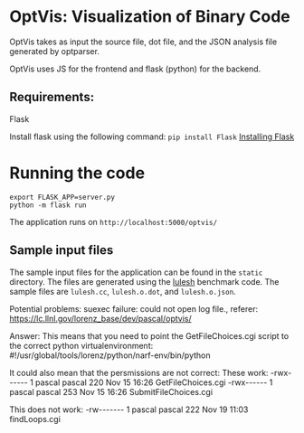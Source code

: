 # OptVis: Visualization of Binary Code

OptVis takes as input the source file, dot file, and the JSON analysis file generated by optparser.

OptVis uses JS for the frontend and flask (python) for the backend.

## Requirements:
Flask

Install flask using the following command: 
`pip install Flask`
[Installing Flask](http://flask.pocoo.org/docs/1.0/installation/#install-flask)

# Running the code
```
export FLASK_APP=server.py
python -m flask run
```

The application runs on `http://localhost:5000/optvis/` 

## Sample input files
The sample input files for the application can be found in the `static` directory. The files are generated using the [lulesh](https://github.com/LLNL/lulesh) benchmark code. The sample files are `lulesh.cc`, `lulesh.o.dot`, and `lulesh.o.json`. 





Potential problems:
suexec failure: could not open log file., referer: https://lc.llnl.gov/lorenz_base/dev/pascal/optvis/

Answer:
This means that you need to point the GetFileChoices.cgi script to the correct python virtualenvironment:
#!/usr/global/tools/lorenz/python/narf-env/bin/python

It could also mean that the persmissions are not correct:
These work:
-rwx------ 1 pascal pascal 220 Nov 15 16:26 GetFileChoices.cgi
-rwx------ 1 pascal pascal 253 Nov 15 16:26 SubmitFileChoices.cgi

This does not work:
-rw------- 1 pascal pascal 222 Nov 19 11:03 findLoops.cgi
